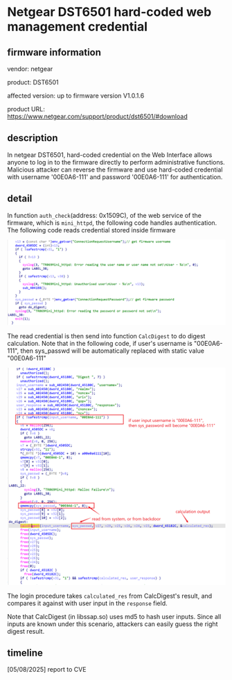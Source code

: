 # Netgear DST6501 hard-coded web management credential

## firmware information

vendor: netgear

product: DST6501

affected version: up to firmware version V1.0.1.6

product URL: https://www.netgear.com/support/product/dst6501/#download

## description

In netgear DST6501, hard-coded credential on the Web Interface allows anyone to log in to the firmware directly to perform administrative functions. Malicious attacker can reverse the firmware and use hard-coded credential with username '00E0A6-111' and password '00E0A6-111' for authentication.

## detail

In function `auth_check`(address: 0x1509C), of the web service of the firmware, which is `mini_httpd`, the following code handles authentication. The following code reads credential stored inside firmware

![image-20250508181309585](hard-coded-credential.assets/image-20250508181309585.png)

The read credential is then send into function `CalcDigest` to do digest calculation. Note that in the following code, if user's username is "00E0A6-111", then sys_passwd will be automatically replaced with static value "00E0A6-111"

![image-20250508181833738](hard-coded-credential.assets/image-20250508181833738.png)

The login procedure takes `calculated_res` from CalcDigest's result, and compares it against with user input in the `response` field.

Note that CalcDigest (in libssap.so) uses md5 to hash user inputs. Since all inputs are known under this scenario, attackers can easily guess the right digest result.

## timeline

[05/08/2025] report to CVE